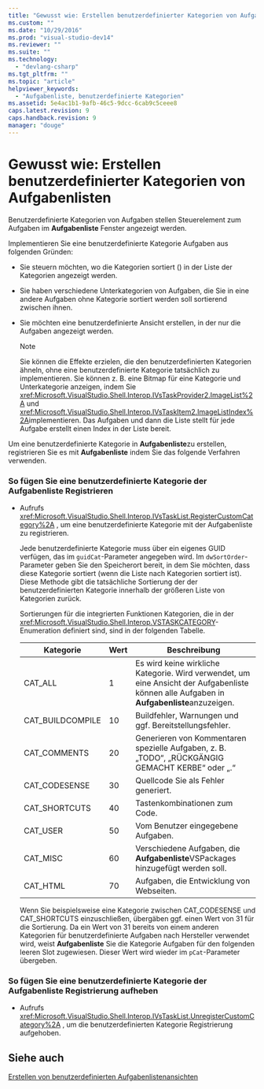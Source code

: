 ```yaml
---
title: "Gewusst wie: Erstellen benutzerdefinierter Kategorien von Aufgabenlisten | Microsoft Docs"
ms.custom: ""
ms.date: "10/29/2016"
ms.prod: "visual-studio-dev14"
ms.reviewer: ""
ms.suite: ""
ms.technology: 
  - "devlang-csharp"
ms.tgt_pltfrm: ""
ms.topic: "article"
helpviewer_keywords: 
  - "Aufgabenliste, benutzerdefinierte Kategorien"
ms.assetid: 5e4ac1b1-9afb-46c5-9dcc-6cab9c5ceee8
caps.latest.revision: 9
caps.handback.revision: 9
manager: "douge"
---
```

# Gewusst wie: Erstellen benutzerdefinierter Kategorien von Aufgabenlisten
Benutzerdefinierte Kategorien von Aufgaben stellen Steuerelement zum Aufgaben im **Aufgabenliste** Fenster angezeigt werden.  
  
 Implementieren Sie eine benutzerdefinierte Kategorie Aufgaben aus folgenden Gründen:  
  
-   Sie steuern möchten, wo die Kategorien sortiert \(\) in der Liste der Kategorien angezeigt werden.  
  
-   Sie haben verschiedene Unterkategorien von Aufgaben, die Sie in eine andere Aufgaben ohne Kategorie sortiert werden soll sortierend zwischen ihnen.  
  
-   Sie möchten eine benutzerdefinierte Ansicht erstellen, in der nur die Aufgaben angezeigt werden.  
  
    > [!NOTE]
    >  Sie können die Effekte erzielen, die den benutzerdefinierten Kategorien ähneln, ohne eine benutzerdefinierte Kategorie tatsächlich zu implementieren.  Sie können z. B. eine Bitmap für eine Kategorie und Unterkategorie anzeigen, indem Sie <xref:Microsoft.VisualStudio.Shell.Interop.IVsTaskProvider2.ImageList%2A> und <xref:Microsoft.VisualStudio.Shell.Interop.IVsTaskItem2.ImageListIndex%2A>implementieren.  Das Aufgaben und dann die Liste stellt für jede Aufgabe erstellt einen Index in der Liste bereit.  
  
 Um eine benutzerdefinierte Kategorie in **Aufgabenliste**zu erstellen, registrieren Sie es mit **Aufgabenliste** indem Sie das folgende Verfahren verwenden.  
  
### So fügen Sie eine benutzerdefinierte Kategorie der Aufgabenliste Registrieren  
  
-   Aufrufs <xref:Microsoft.VisualStudio.Shell.Interop.IVsTaskList.RegisterCustomCategory%2A> , um eine benutzerdefinierte Kategorie mit der Aufgabenliste zu registrieren.  
  
     Jede benutzerdefinierte Kategorie muss über ein eigenes GUID verfügen, das im `guidCat`\-Parameter angegeben wird.  Im `dwSortOrder`\-Parameter geben Sie den Speicherort bereit, in dem Sie möchten, dass diese Kategorie sortiert \(wenn die Liste nach Kategorien sortiert ist\).  Diese Methode gibt die tatsächliche Sortierung der der benutzerdefinierten Kategorie innerhalb der größeren Liste von Kategorien zurück.  
  
     Sortierungen für die integrierten Funktionen Kategorien, die in der <xref:Microsoft.VisualStudio.Shell.Interop.VSTASKCATEGORY>\-Enumeration definiert sind, sind in der folgenden Tabelle.  
  
    |Kategorie|Wert|Beschreibung|  
    |---------------|----------|------------------|  
    |CAT\_ALL|1|Es wird keine wirkliche Kategorie.  Wird verwendet, um eine Ansicht der Aufgabenliste können alle Aufgaben in **Aufgabenliste**anzuzeigen.|  
    |CAT\_BUILDCOMPILE|10|Buildfehler, Warnungen und ggf. Bereitstellungsfehler.|  
    |CAT\_COMMENTS|20|Generieren von Kommentaren spezielle Aufgaben, z. B. „TODO“, „RÜCKGÄNGIG GEMACHT KERBE“ oder „.“|  
    |CAT\_CODESENSE|30|Quellcode Sie als Fehler generiert.|  
    |CAT\_SHORTCUTS|40|Tastenkombinationen zum Code.|  
    |CAT\_USER|50|Vom Benutzer eingegebene Aufgaben.|  
    |CAT\_MISC|60|Verschiedene Aufgaben, die **Aufgabenliste**VSPackages hinzugefügt werden soll.|  
    |CAT\_HTML|70|Aufgaben, die Entwicklung von Webseiten.|  
  
     Wenn Sie beispielsweise eine Kategorie zwischen CAT\_CODESENSE und CAT\_SHORTCUTS einzuschließen, übergäben ggf. einen Wert von 31 für die Sortierung.  Da ein Wert von 31 bereits von einem anderen Kategorien für benutzerdefinierte Aufgaben nach Hersteller verwendet wird, weist **Aufgabenliste** Sie die Kategorie Aufgaben für den folgenden leeren Slot zugewiesen.  Dieser Wert wird wieder im `pCat`\-Parameter übergeben.  
  
### So fügen Sie eine benutzerdefinierte Kategorie der Aufgabenliste Registrierung aufheben  
  
-   Aufrufs <xref:Microsoft.VisualStudio.Shell.Interop.IVsTaskList.UnregisterCustomCategory%2A> , um die benutzerdefinierten Kategorie Registrierung aufgehoben.  
  
## Siehe auch  
 [Erstellen von benutzerdefinierten Aufgabenlistenansichten](../misc/creating-custom-task-list-views.md)
